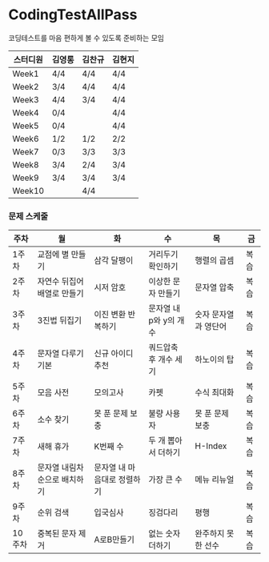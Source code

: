 # CodingTestAllPass
코딩테스트를 마음 편하게 볼 수 있도록 준비하는 모임

스터디원|김영롱|김찬규|김현지|
---|---|---|---|
Week1|4/4|4/4|4/4
Week2|3/4|4/4|4/4
Week3|4/4|3/4|4/4
Week4|0/4||4/4
Week5|0/4||4/4
Week6|1/2|1/2|2/2
Week7|0/3|3/3|3/3
Week8|3/4|2/4|3/4
Week9|3/4|3/4|3/4
Week10||4/4|

### 문제 스케줄
주차|월|화|수|목|금
---|---|---|---|---|---|
1주차|교점에 별 만들기|삼각 달팽이|거리두기 확인하기|행렬의 곱셈|복습
2주차|자연수 뒤집어 배열로 만들기|시저 암호|이상한 문자 만들기|문자열 압축|복습
3주차|3진법 뒤집기|이진 변환 반복하기|문자열 내 p와 y의 개수|숫자 문자열과 영단어|복습
4주차|문자열 다루기 기본|신규 아이디 추천|쿼드압축 후 개수 세기|하노이의 탑|복습
5주차|모음 사전|모의고사|카펫|수식 최대화|복습
6주차|소수 찾기|못 푼 문제 보충|불량 사용자|못 푼 문제 보충|복습
7주차|새해 휴가|K번째 수|두 개 뽑아서 더하기|H-Index|복습
8주차|문자열 내림차순으로 배치하기|문자열 내 마음대로 정렬하기|가장 큰 수|메뉴 리뉴얼|복습
9주차|순위 검색|입국심사|징검다리|평행|복습
10주차|중복된 문자 제거|A로B만들기|없는 숫자 더하기|완주하지 못한 선수|복습
